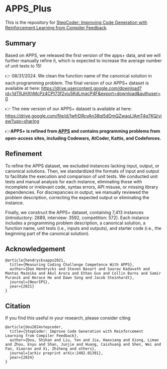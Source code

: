 # APPS_Plus
This is the repository for [StepCoder: Improving Code Generation with Reinforcement Learning from Compiler Feedback](https://arxiv.org/pdf/2402.01391.pdf).
## Summary
Based on APPS, we released the first version of the apps+ data, and we will further manually refine it, which is expected to increase the average number of unit tests to 15! 

👉 08/31/2024. We clean the function name of the canonical solution in each programming problem. The final version of our APPS+ dataset is available at here: https://drive.usercontent.google.com/download?id=1dTRJHXhMcPz4CPt73f2vju5KdLmqcP4F&export=download&authuser=0

👉 The new version of our APPS+ dataset is available at here: https://drive.google.com/file/d/1wfrDRcvAn38qj5dDmQZwaoLIAmT4q7KQ/view?usp=sharing

👉**APPS+ is refined from [APPS](https://github.com/hendrycks/apps) and contains programming problems from open-access sites, including Codewars, AtCoder, Kattis, and Codeforces.**

## Refinement
To refine the APPS dataset, we excluded instances lacking input, output, or canonical solutions. Then, we standardized the formats of input and output to facilitate the execution and comparison of unit tests. We conducted unit tests and manual analysis for each instance, eliminating those with incomplete or irrelevant code, syntax errors, API misuse, or missing library dependencies. For discrepancies in output, we manually reviewed the problem description, correcting the expected output or eliminating the instance.

Finally, we construct the APPS+ dataset, containing 7,413 instances (introductory: 2889, interview: 3592, competition: 572). Each instance includes a programming problem description, a canonical solution, a function name, unit tests (i.e., inputs and outputs), and starter code (i.e., the beginning part of the canonical solution). 

## Acknowledgement
```
@article{hendrycksapps2021,
  title={Measuring Coding Challenge Competence With APPS},
  author={Dan Hendrycks and Steven Basart and Saurav Kadavath and Mantas Mazeika and Akul Arora and Ethan Guo and Collin Burns and Samir Puranik and Horace He and Dawn Song and Jacob Steinhardt},
  journal={NeurIPS},
  year={2021}
}
```


## Citation
If you find this useful in your research, please consider citing
```
@article{dou2024stepcoder,
  title={StepCoder: Improve Code Generation with Reinforcement Learning from Compiler Feedback},
  author={Dou, Shihan and Liu, Yan and Jia, Haoxiang and Xiong, Limao and Zhou, Enyu and Shan, Junjie and Huang, Caishuang and Shen, Wei and Fan, Xiaoran and Xi, Zhiheng and others},
  journal={arXiv preprint arXiv:2402.01391},
  year={2024}
}
```

